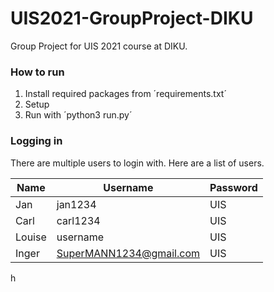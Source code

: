 # UIS2021-GroupProject-DIKU
Group Project for UIS 2021 course at DIKU.

### How to run
1. Install required packages from ´requirements.txt´
2. Setup
2. Run with ´python3 run.py´

### Logging in
There are multiple users to login with. Here are a list of users.

Name | Username | Password
------------ | ------------- | ------------- 
Jan | jan1234 | UIS
Carl | carl1234 | UIS
Louise | username | UIS
Inger | SuperMANN1234@gmail.com | UIS

h